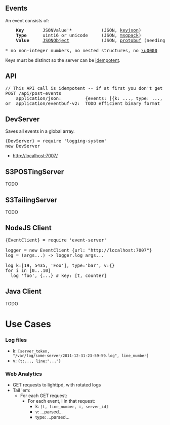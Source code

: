 

## Events
An event consists of:
<pre>
    <b>Key</b>       JSONValue'*           (JSON, <a href="http://keyjson.org">keyjson</a>)
    <b>Type</b>      uint16 or unicode     (JSON, <a href="http://msgpack.org/">msgpack</a>)
    <b>Value</b>     <a href="http://json.org/">JSONObject</a>            (JSON, <a href="https://code.google.com/apis/protocolbuffers/docs/encoding.html">protobuf</a> (needing a .proto file to view/analyze))

* no non-integer numbers, no nested structures, no <a href="http://www.fileformat.info/info/unicode/char/0000/index.htm">\u0000</a>
</pre>

Keys must be distinct so the server can be [idempotent](https://secure.wikimedia.org/wikipedia/en/wiki/Idempotence#Computer_science_meaning).


## API
<pre>
// This API call is idempotent -- if at first you don't get a 200, try, try again.
POST /api/post-events
    application/json:         {events: [{k: ..., type: ..., v: ...}, ...]}
or  application/eventbuf-v2:  TODO efficient binary format
</pre>



## DevServer

Saves all events in a global array.

<pre>
{DevServer} = require 'logging-system'
new DevServer
</pre>

* [http://localhost:7007/](http://localhost:7007/)

## S3POSTingServer

TODO

## S3TailingServer

TODO


## NodeJS Client
<pre>
{EventClient} = require 'event-server'

logger = new EventClient {url: "http://localhost:7007"}
log = (args...) -> logger.log args...

log k:[19, 5435, 'Foo'], type:'bar', v:{}
for i in [0...10]
  log 'foo', {...} # key: [t, counter]
</pre>

## Java Client

TODO

# Use Cases

### Log files

* k: <code>[server_token, "/var/log/some-server/2011-12-31-23-59-59.log", line\_number]</code>
* v: <code>{t:..., line:"..."}</code>

### Web Analytics

* GET requests to lighttpd, with rotated logs
* Tail 'em:
    * For each GET request:
        * For each event, i in that request:
            * k: <code>[t, line\_number, i, server\_id]</code>
            * v: ...parsed...
            * type: ...parsed...
